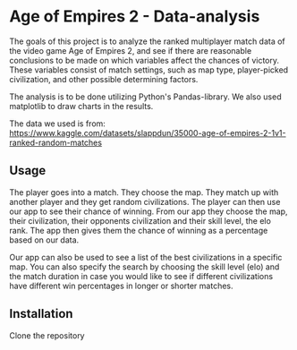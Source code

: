 # Age of Empires 2 - Data-analysis

The goals of this project is to analyze the ranked multiplayer match data of the video game Age of Empires 2, and see if there are reasonable conclusions to be made on which variables affect the chances of victory.
These variables consist of match settings, such as map type, player-picked civilization, and other possible determining factors.

The analysis is to be done utilizing Python's Pandas-library. We also used matplotlib to draw charts in the results.

The data we used is from: https://www.kaggle.com/datasets/slappdun/35000-age-of-empires-2-1v1-ranked-random-matches

## Usage
The player goes into a match. They choose the map. They match up with another player and they get random civilizations. The player can then use our app to see their chance of winning. From our app they choose the map, their civilization, their opponents civilization and their skill level, the elo rank. The app then gives them the chance of winning as a percentage based on our data.

Our app can also be used to see a list of the best civilizations in a specific map. You can also specify the search by choosing the skill level (elo) and the match duration in case you would like to see if different civilizations have different win percentages in longer or shorter matches.

## Installation
Clone the repository
